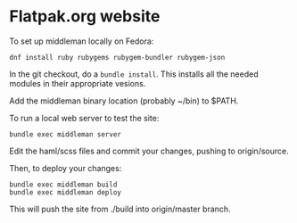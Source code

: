 Flatpak.org website
===================

To set up middleman locally on Fedora:

    dnf install ruby rubygems rubygem-bundler rubygem-json

In the git checkout, do a `bundle install`. This installs all 
the needed modules in their appropriate vesions.

Add the middleman binary location (probably ~/bin) to $PATH.

To run a local web server to test the site:

    bundle exec middleman server

Edit the haml/scss files and commit your changes, pushing to 
origin/source.

Then, to deploy your changes:

    bundle exec middleman build
    bundle exec middleman deploy

This will push the site from ./build into origin/master branch.
